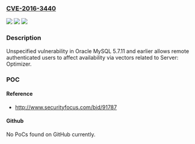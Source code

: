 ### [CVE-2016-3440](https://cve.mitre.org/cgi-bin/cvename.cgi?name=CVE-2016-3440)
![](https://img.shields.io/static/v1?label=Product&message=n%2Fa&color=blue)
![](https://img.shields.io/static/v1?label=Version&message=n%2Fa&color=blue)
![](https://img.shields.io/static/v1?label=Vulnerability&message=n%2Fa&color=brighgreen)

### Description

Unspecified vulnerability in Oracle MySQL 5.7.11 and earlier allows remote authenticated users to affect availability via vectors related to Server: Optimizer.

### POC

#### Reference
- http://www.securityfocus.com/bid/91787

#### Github
No PoCs found on GitHub currently.

